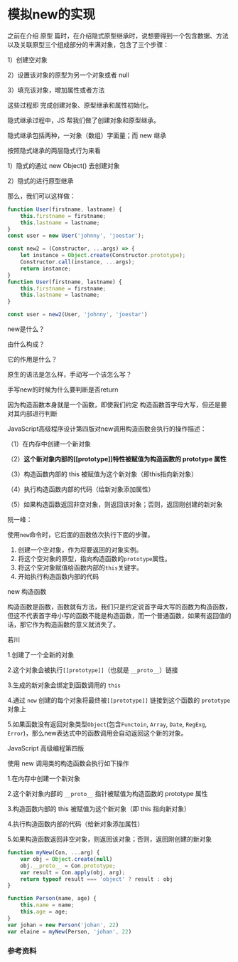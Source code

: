 # 模拟new的实现

之前在介绍 原型 篇时，在介绍隐式原型继承时，说想要得到一个包含数据、方法以及关联原型三个组成部分的丰满对象，包含了三个步骤：

1）创建空对象

2）设置该对象的原型为另一个对象或者 null

3）填充该对象，增加属性或者方法

这些过程即 完成创建对象、原型继承和属性初始化。

隐式继承过程中，JS 帮我们做了创建对象和原型继承。

隐式继承包括两种，一对象（数组）字面量；而 new 继承

按照隐式继承的两层隐式行为来看

1）隐式的通过 new Object() 去创建对象

2）隐式的进行原型继承

那么，我们可以这样做：

```javascript
function User(firstname, lastname) {
    this.firstname = firstname;
	this.lastname = lastname;
}
const user = new User('johnny', 'joestar');
```



```javascript
const new2 = (Constructor, ...args) => {
    let instance = Object.create(Constructor.prototype);
    Constructor.call(instance, ...args);
    return instance;
}
function User(firstname, lastname) {
    this.firstname = firstname;
	this.lastname = lastname;
}

const user = new2(User, 'johnny', 'joestar')
```







new是什么？

由什么构成？

它的作用是什么？

原生的语法是怎么样，手动写一个该怎么写？





手写new的时候为什么要判断是否return

因为构造函数本身就是一个函数，即使我们约定 构造函数首字母大写，但还是要对其内部进行判断











JavaScript高级程序设计第四版对new调用构造函数会执行的操作描述：

（1）在内存中创建一个新对象

（2）**这个新对象内部的[[prototype]]特性被赋值为构造函数的 prototype 属性**

（3）构造函数内部的 this 被赋值为这个新对象（即this指向新对象）

（4）执行构造函数内部的代码（给新对象添加属性）

（5）如果构造函数返回非空对象，则返回该对象；否则，返回刚创建的新对象



阮一峰：

使用`new`命令时，它后面的函数依次执行下面的步骤。

1. 创建一个空对象，作为将要返回的对象实例。
2. 将这个空对象的原型，指向构造函数的`prototype`属性。
3. 将这个空对象赋值给函数内部的`this`关键字。
4. 开始执行构造函数内部的代码



new 构造函数

构造函数是函数，函数就有方法，我们只是约定说首字母大写的函数为构造函数，但这不代表首字母小写的函数不能是构造函数，而一个普通函数，如果有返回值的话，那它作为构造函数的意义就消失了。



若川

1.创建了一个全新的对象

2.这个对象会被执行`[[prototype]]`（也就是 `__proto__`）链接

3.生成的新对象会绑定到函数调用的 `this`

4.通过 `new` 创建的每个对象将最终被`[[prototype]]` 链接到这个函数的 `prototype` 对象上

5.如果函数没有返回对象类型`Object`(包含`Functoin`, `Array`, `Date`, `RegExg`, `Error`)，那么new表达式中的函数调用会自动返回这个新的对象。





JavaScript 高级编程第四版

使用 new 调用类的构造函数会执行如下操作

1.在内存中创建一个新对象

2.这个新对象内部的 `__proto__` 指针被赋值为构造函数的 prototype 属性

3.构造函数内部的 this 被赋值为这个新对象（即 this 指向新对象）

4.执行构造函数内部的代码（给新对象添加属性）

5.如果构造函数返回非空对象，则返回该对象；否则，返回刚创建的新对象



```javascript
function myNew(Con, ...arg) {
    var obj = Object.create(null)
    obj.__proto__ = Con.prototype;
	var result = Con.apply(obj, arg);
    return typeof result === 'object' ? result : obj
}

function Person(name, age) {
    this.name = name;
    this.age = age;
}
var johan = new Person('johan', 22)
var elaine = myNew(Person, 'johan', 22)
```





### 参考资料













